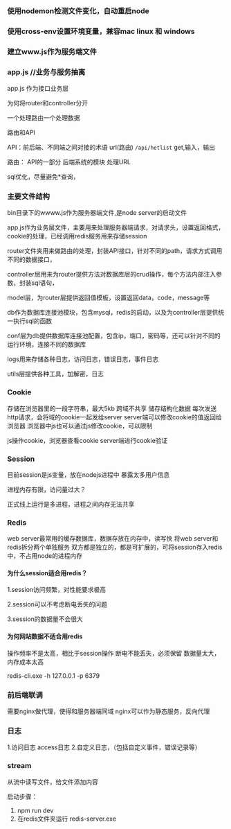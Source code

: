 ### 使用nodemon检测文件变化，自动重启node
### 使用cross-env设置环境变量，兼容mac linux 和 windows

### 建立www.js作为服务端文件
###  app.js //业务与服务抽离

app.js
作为接口业务层

为何将router和controller分开

一个处理路由一个处理数据

路由和API

API：前后端、不同端之间对接的术语
url(路由) `/api/hetlist` get,输入，输出

路由：
API的一部分
后端系统的模块
处理URL


sql优化，尽量避免*查询，

### 主要文件结构

bin目录下的wwww.js作为服务器端文件,是node server的启动文件

app.js作为业务层文件，主要用来处理服务器端请求，对请求头，设置返回格式，cookie的处理，已经调用redis服务用来存储session

router文件夹用来做路由的处理，封装API接口，针对不同的path，请求方式调用不同的数据接口，

controller层用来为router提供方法对数据库层的crud操作，每个方法内部注入参数，封装sql语句，

model层，为router层提供返回值模板，设置返回data，code，message等

db作为数据库连接池模块，包含mysql，redis的启动，以及为controller层提供统一执行sql的函数

conf层为db提供数据库连接池配置，包含ip，端口，密码等，还可以针对不同的运行环境，连接不同的数据库

logs用来存储各种日志，访问日志，错误日志，事件日志

utils层提供各种工具，加解密，日志




###  Cookie
存储在浏览器里的一段字符串，最大5kb
跨域不共享
储存结构化数据
每次发送http请求，会将域的cookie一起发给server
server端可以修改cookie的值返回给浏览器
浏览器中js也可以通过js修改cookie，可以限制


js操作cookie，浏览器查看cookie
server端进行cookie验证

###  Session
目前session是js变量，放在nodejs进程中
暴露太多用户信息

进程内存有限，访问量过大？

正式线上运行是多进程，进程之间内存无法共享

###  Redis
web server最常用的缓存数据库，数据存放在内存中，读写快
将web server和redis拆分两个单独服务
双方都是独立的，都是可扩展的，可将session存入redis中，不占用node的进程内存

#### 为什么session适合用redis？

1.session访问频繁，对性能要求极高

2.session可以不考虑断电丢失的问题

3.session的数据量不会很大


####   为何网站数据不适合用redis
操作频率不是太高，相比于session操作
断电不能丢失，必须保留
数据量太大，内存成本太高


redis-cli.exe -h 127.0.0.1 -p 6379


###  前后端联调
需要nginx做代理，使得和服务器端同域
nginx可以作为静态服务，反向代理


### 日志
1.访问日志 access日志
2.自定义日志，（包括自定义事件，错误记录等）



### stream
从流中读写文件，给文件添加内容


启动步骤：   
1. npm run dev
2. 在redis文件夹运行 redis-server.exe


